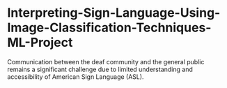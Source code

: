 # Interpreting-Sign-Language-Using-Image-Classification-Techniques-ML-Project
Communication between the deaf community and the general public remains a significant challenge due to limited understanding and accessibility of American Sign Language (ASL).
